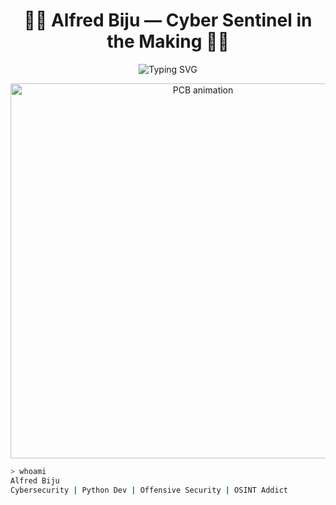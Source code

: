 <!-- README.md for GitHub Profile -->

<h1 align="center">👨‍💻 Alfred Biju — Cyber Sentinel in the Making 👨‍💻</h1>

<p align="center">
  <img src="https://readme-typing-svg.demolab.com?font=Fira+Code&pause=1000&center=true&width=480&lines=Hacking+the+Web+%F0%9F%92%BB;Securing+Digital+Frontiers+%F0%9F%94%91;Python+Ninja+%F0%9F%90%8D;XSS+Detector+Builder+%F0%9F%9A%A1;Future+Red+Teamer+%F0%9F%95%B5%EF%B8%8F;Black+Hat+in+Training+%F0%9F%94%AB" alt="Typing SVG" />
</p>

<p align="center">
  <img src="https://i.giphy.com/media/v1.Y2lkPTc5MGI3NjExcGQ1c2RqN2l2Z3J4eXh2dWx5b2J0Z2V6dXZ5d2FhZ3V4aG5uNnZ5dCZlcD12MV9pbnRlcm5hbF9naWZfYnlfaWQmY3Q9Zw/l0HU7ZeB0ZRZ8lqZa/giphy.gif" width="600" alt="PCB animation" />
</p>

```bash
> whoami
Alfred Biju
Cybersecurity | Python Dev | Offensive Security | OSINT Addict
